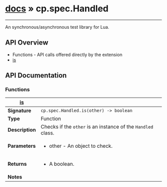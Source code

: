 # [docs](index.md) » cp.spec.Handled
---

An synchronous/asynchronous test library for Lua.

## API Overview
* Functions - API calls offered directly by the extension
 * [is](#is)

## API Documentation

### Functions

| [is](#is)         |                                                                                     |
| --------------------------------------------|-------------------------------------------------------------------------------------|
| **Signature**                               | `cp.spec.Handled.is(other) -> boolean`                                                                    |
| **Type**                                    | Function                                                                     |
| **Description**                             | Checks if the `other` is an instance of the `Handled` class.                                                                     |
| **Parameters**                              | <ul><li>other - An object to check.</li></ul> |
| **Returns**                                 | <ul><li>A boolean.</li></ul>          |
| **Notes**                                   | <ul></ul>                |


